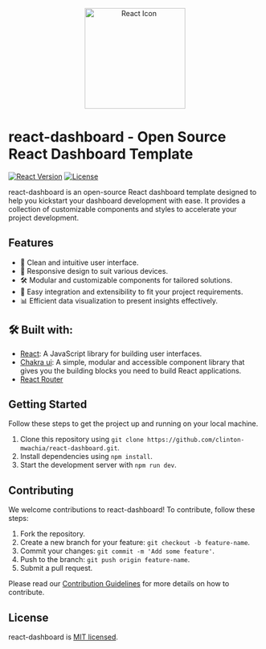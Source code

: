 <p align="center">
  <img src="https://upload.wikimedia.org/wikipedia/commons/thumb/a/a7/React-icon.svg/2560px-React-icon.svg.png" alt="React Icon" width="200" height="200">
</p>

# react-dashboard - Open Source React Dashboard Template

[![React Version](https://img.shields.io/badge/React-18.2.0-blue.svg)](https://reactjs.org/)
[![License](https://img.shields.io/badge/License-MIT-green.svg)](https://opensource.org/licenses/MIT)

react-dashboard is an open-source React dashboard template designed to help you kickstart your dashboard development with ease. It provides a collection of customizable components and styles to accelerate your project development.

## Features

- 🎨 Clean and intuitive user interface.
- 📱 Responsive design to suit various devices.
- 🛠️ Modular and customizable components for tailored solutions.
- 🚀 Easy integration and extensibility to fit your project requirements.
- 📊 Efficient data visualization to present insights effectively.

## 🛠️ Built with:

- [React](https://reactjs.org/): A JavaScript library for building user interfaces.
- [Chakra ui](https://chakra-ui.com/): A simple, modular and accessible component library that gives you the building blocks you need to build React applications.
- [React Router](https://reactrouter.com/en/main)

## Getting Started

Follow these steps to get the project up and running on your local machine.

1. Clone this repository using `git clone https://github.com/clinton-mwachia/react-dashboard.git`.
2. Install dependencies using `npm install`.
3. Start the development server with `npm run dev`.
  
## Contributing

We welcome contributions to react-dashboard! To contribute, follow these steps:

1. Fork the repository.
2. Create a new branch for your feature: `git checkout -b feature-name`.
3. Commit your changes: `git commit -m 'Add some feature'`.
4. Push to the branch: `git push origin feature-name`.
5. Submit a pull request.

Please read our [Contribution Guidelines](CONTRIBUTING.md) for more details on how to contribute.

## License

react-dashboard is [MIT licensed](LICENSE).
